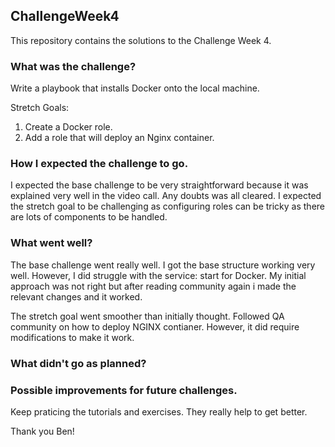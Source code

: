 ## ChallengeWeek4
This repository contains the solutions to the Challenge Week 4.

### What was the challenge?
Write a playbook that installs Docker onto the local machine.

Stretch Goals:
1. Create a Docker role.
2. Add a role that will deploy an Nginx container.

### How I expected the challenge to go.
I expected the base challenge to be very straightforward because it was explained very well in the video call. 
Any doubts was all cleared. I expected the stretch goal to be challenging as configuring roles can be tricky as there are lots of components to be handled.

### What went well?
The base challenge went really well. I got the base structure working very well. However, I did struggle with the service: start for Docker.
My initial approach was not right but after reading community again i made the relevant changes and it worked. 

The stretch goal went smoother than initially thought. Followed QA community on how to deploy NGINX contianer. 
However, it did require modifications to make it work.

### What didn't go as planned?


### Possible improvements for future challenges.
Keep praticing the tutorials and exercises. They really help to get better. 

Thank you Ben!
